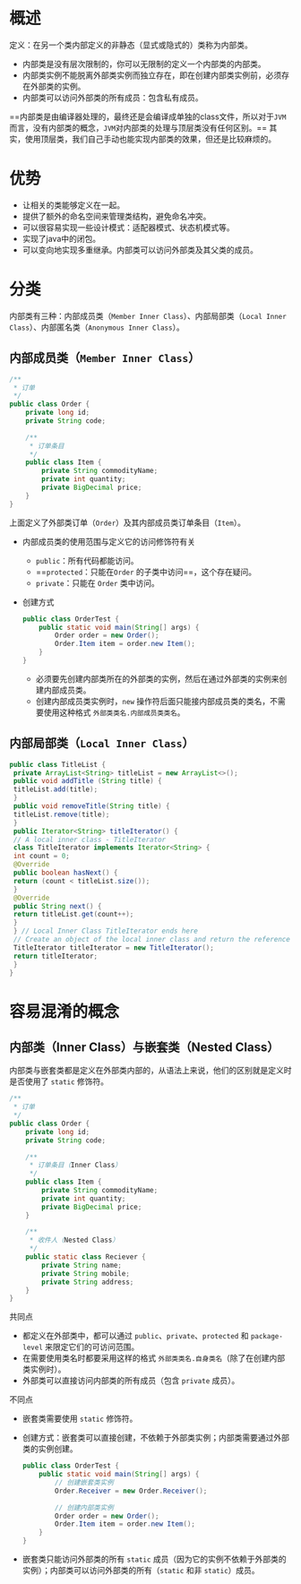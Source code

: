 # 概述

定义：在另一个类内部定义的非静态（显式或隐式的）类称为内部类。

- 内部类是没有层次限制的，你可以无限制的定义一个内部类的内部类。
- 内部类实例不能脱离外部类实例而独立存在，即在创建内部类实例前，必须存在外部类的实例。
- 内部类可以访问外部类的所有成员：包含私有成员。

==内部类是由编译器处理的，最终还是会编译成单独的class文件，所以对于`JVM` 而言，没有内部类的概念，`JVM`对内部类的处理与顶层类没有任何区别。== 其实，使用顶层类，我们自己手动也能实现内部类的效果，但还是比较麻烦的。

# 优势

- 让相关的类能够定义在一起。
- 提供了额外的命名空间来管理类结构，避免命名冲突。
- 可以很容易实现一些设计模式：适配器模式、状态机模式等。
- 实现了java中的闭包。
- 可以变向地实现多重继承。内部类可以访问外部类及其父类的成员。

# 分类

内部类有三种：内部成员类（`Member Inner Class`）、内部局部类（`Local Inner Class`）、内部匿名类（`Anonymous Inner Class`）。

## 内部成员类（`Member Inner Class`）

```java
/**
 * 订单
 */
public class Order {
    private long id;
    private String code;
    
    /**
     * 订单条目
     */
    public class Item {
        private String commodityName;
        private int quantity;
        private BigDecimal price;
    }
}
```

上面定义了外部类订单（`Order`）及其内部成员类订单条目（`Item`）。

- 内部成员类的使用范围与定义它的访问修饰符有关

  - `public`：所有代码都能访问。
  - ==`protected`：只能在`Order` 的子类中访问==，这个存在疑问。
  - `private`：只能在 `Order` 类中访问。

- 创建方式

  ```java
  public class OrderTest {
      public static void main(String[] args) {
          Order order = new Order();
          Order.Item item = order.new Item();
      }
  }
  ```

  - 必须要先创建内部类所在的外部类的实例，然后在通过外部类的实例来创建内部成员类。
  - 创建内部成员类实例时，`new` 操作符后面只能接内部成员类的类名，不需要使用这种格式 `外部类类名.内部成员类类名`。

## 内部局部类（`Local Inner Class`）

```java
public class TitleList {
 private ArrayList<String> titleList = new ArrayList<>();
 public void addTitle (String title) {
 titleList.add(title);
 }
 public void removeTitle(String title) {
 titleList.remove(title);
 }
 public Iterator<String> titleIterator() {
 // A local inner class - TitleIterator
 class TitleIterator implements Iterator<String> {
 int count = 0;
 @Override
 public boolean hasNext() {
 return (count < titleList.size());
 }
 @Override
 public String next() {
 return titleList.get(count++);
 } 
 } // Local Inner Class TitleIterator ends here
 // Create an object of the local inner class and return the reference
 TitleIterator titleIterator = new TitleIterator();
 return titleIterator;
 }
}
```



# 容易混淆的概念

## 内部类（Inner Class）与嵌套类（Nested Class）

内部类与嵌套类都是定义在外部类内部的，从语法上来说，他们的区别就是定义时是否使用了 `static` 修饰符。

```java
/**
 * 订单
 */
public class Order {
    private long id;
    private String code;
    
    /**
     * 订单条目（Inner Class）
     */
    public class Item {
        private String commodityName;
        private int quantity;
        private BigDecimal price;
    }
    
    /**
     * 收件人（Nested Class）
     */
    public static class Reciever {
        private String name;
        private String mobile;
        private String address;
    }
}
```

共同点

- 都定义在外部类中，都可以通过 `public`、`private`、`protected` 和 `package-level` 来限定它们的可访问范围。
- 在需要使用类名时都要采用这样的格式 `外部类类名.自身类名`（除了在创建内部类实例时）。
- 外部类可以直接访问内部类的所有成员（包含 `private` 成员）。

不同点

- 嵌套类需要使用 `static` 修饰符。

- 创建方式：嵌套类可以直接创建，不依赖于外部类实例；内部类需要通过外部类的实例创建。

  ```java
  public class OrderTest {
      public static void main(String[] args) {
          // 创建嵌套类实例
          Order.Receiver = new Order.Receiver();
          
          // 创建内部类实例
          Order order = new Order();
          Order.Item item = order.new Item();
      }
  }
  ```

- 嵌套类只能访问外部类的所有 `static` 成员（因为它的实例不依赖于外部类的实例）；内部类可以访问外部类的所有（`static` 和非 `static`）成员。
